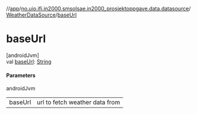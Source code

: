 //[app](../../../index.md)/[no.uio.ifi.in2000.smsolsae.in2000_prosjektoppgave.data.datasource](../index.md)/[WeatherDataSource](index.md)/[baseUrl](base-url.md)

# baseUrl

[androidJvm]\
val [baseUrl](base-url.md): [String](https://kotlinlang.org/api/latest/jvm/stdlib/kotlin/-string/index.html)

#### Parameters

androidJvm

| | |
|---|---|
| baseUrl | url to fetch weather data from |
